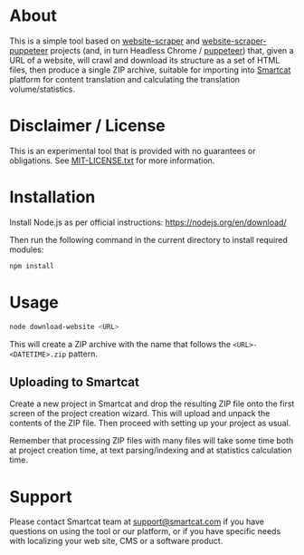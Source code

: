 # About

This is a simple tool based on [website-scraper](https://github.com/website-scraper/node-website-scraper) and [website-scraper-puppeteer](https://github.com/website-scraper/website-scraper-puppeteer) projects (and, in turn Headless Chrome / [puppeteer](https://github.com/puppeteer/puppeteer)) that, given a URL of a website, will crawl and download its structure as a set of HTML files, then produce a single ZIP archive, suitable for importing into [Smartcat](https://smartcat.com/) platform for content translation and calculating the translation volume/statistics.

# Disclaimer / License

This is an experimental tool that is provided with no guarantees or obligations. See [MIT-LICENSE.txt](MIT-LICENSE.txt) for more information.


# Installation

Install Node.js as per official instructions:
https://nodejs.org/en/download/

Then run the following command in the current directory to install required modules:

```sh
npm install
```

# Usage

```sh
node download-website <URL>
```

This will create a ZIP archive with the name that follows the `<URL>-<DATETIME>.zip` pattern.

## Uploading to Smartcat

Create a new project in Smartcat and drop the resulting ZIP file onto the first screen of the project creation wizard. This will upload and unpack the contents of the ZIP file. Then proceed with setting up your project as usual.

Remember that processing ZIP files with many files will take some time both at project creation time, at text parsing/indexing and at statistics calculation time.

# Support

Please contact Smartcat team at support@smartcat.com if you have questions on using the tool or our platform, or if you have specific needs with localizing your web site, CMS or a software product.